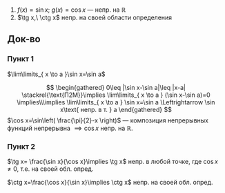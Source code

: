 1. $f(x)= \sin x;\ g(x)=\cos x$ — непр. на $\mathbb{R}$
2. $\tg x,\ \ctg x$ непр. на своей области определения

## Док-во
### Пункт 1

$\lim\limits_{ x \to a }\sin x=\sin a$

$$
\begin{gathered}
0\leq |\sin x-\sin a|\leq |x-a| \stackrel{\text{П2М}}\implies \lim\limits_{ x \to a } (\sin x-\sin a)=0 \implies\\\implies \lim\limits_{ x \to a } \sin x=\sin a \Leftrightarrow \sin x\text{ непр. в т. } a
\end{gathered}
$$
$\cos x=\sin\left( \frac{\pi}{2}-x \right)$ — композиция непрерывных функций непрерывна $\implies \cos x$ непр. на $\mathbb{R}$.
### Пункт 2

$\tg x= \frac{\sin x}{\cos x}\implies \tg x$ непр. в любой точке, где $\cos x\ne0$, т.е. на своей обл. опред.

$\ctg x=\frac{\cos x}{\sin x}\implies \ctg x$ непр. на своей обл. опред.